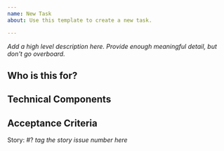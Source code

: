 ```yaml
---
name: New Task
about: Use this template to create a new task.

---
```


_Add a high level description here. Provide enough meaningful detail, but don't go overboard._


## Who is this for?


## Technical Components


## Acceptance Criteria


Story: #? _tag the story issue number here_
